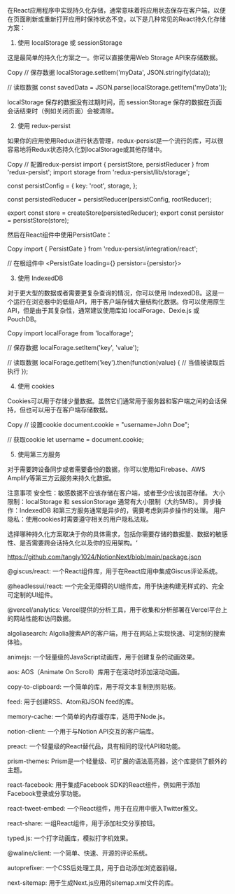 在React应用程序中实现持久化存储，通常意味着将应用状态保存在客户端，以便在页面刷新或重新打开应用时保持状态不变。以下是几种常见的React持久化存储方案：

1. 使用 localStorage 或 sessionStorage

这是最简单的持久化方案之一。你可以直接使用Web Storage API来存储数据。

Copy
// 保存数据
localStorage.setItem('myData', JSON.stringify(data));

// 读取数据
const savedData = JSON.parse(localStorage.getItem('myData'));


localStorage 保存的数据没有过期时间，而 sessionStorage 保存的数据在页面会话结束时（例如关闭页面）会被清除。

2. 使用 redux-persist

如果你的应用使用Redux进行状态管理，redux-persist是一个流行的库，可以很容易地将Redux状态持久化到localStorage或其他存储中。

Copy
// 配置redux-persist
import { persistStore, persistReducer } from 'redux-persist';
import storage from 'redux-persist/lib/storage';

const persistConfig = {
  key: 'root',
  storage,
};

const persistedReducer = persistReducer(persistConfig, rootReducer);

export const store = createStore(persistedReducer);
export const persistor = persistStore(store);


然后在React组件中使用PersistGate：

Copy
import { PersistGate } from 'redux-persist/integration/react';

// 在根组件中
<PersistGate loading={<LoadingView />} persistor={persistor}>
  <App />
</PersistGate>

3. 使用 IndexedDB

对于更大型的数据或者需要更复杂查询的情况，你可以使用 IndexedDB。这是一个运行在浏览器中的低级API，用于客户端存储大量结构化数据。你可以使用原生API，但是由于其复杂性，通常建议使用库如 localForage、Dexie.js 或 PouchDB。

Copy
import localForage from 'localforage';

// 保存数据
localForage.setItem('key', 'value');

// 读取数据
localForage.getItem('key').then(function(value) {
  // 当值被读取后执行
});

4. 使用 cookies

Cookies可以用于存储少量数据。虽然它们通常用于服务器和客户端之间的会话保持，但也可以用于在客户端存储数据。

Copy
// 设置cookie
document.cookie = "username=John Doe";

// 获取cookie
let username = document.cookie;

5. 使用第三方服务

对于需要跨设备同步或者需要备份的数据，你可以使用如Firebase、AWS Amplify等第三方云服务来持久化数据。

注意事项
安全性：敏感数据不应该存储在客户端，或者至少应该加密存储。
大小限制：localStorage 和 sessionStorage 通常有大小限制（大约5MB）。
异步操作：IndexedDB 和第三方服务通常是异步的，需要考虑到异步操作的处理。
用户隐私：使用cookies时需要遵守相关的用户隐私法规。

选择哪种持久化方案取决于你的具体需求，包括你需要存储的数据量、数据的敏感性、是否需要跨会话持久化以及你的应用架构。‘


https://github.com/tangly1024/NotionNext/blob/main/package.json

@giscus/react: 一个React组件库，用于在React应用中集成Giscus评论系统。

@headlessui/react: 一个完全无障碍的UI组件库，用于快速构建无样式的、完全可定制的UI组件。

@vercel/analytics: Vercel提供的分析工具，用于收集和分析部署在Vercel平台上的网站性能和访问数据。

algoliasearch: Algolia搜索API的客户端，用于在网站上实现快速、可定制的搜索体验。

animejs: 一个轻量级的JavaScript动画库，用于创建复杂的动画效果。

aos: AOS（Animate On Scroll）库用于在滚动时添加滚动动画。

copy-to-clipboard: 一个简单的库，用于将文本复制到剪贴板。

feed: 用于创建RSS、Atom和JSON feed的库。

memory-cache: 一个简单的内存缓存库，适用于Node.js。

notion-client: 一个用于与Notion API交互的客户端库。

preact: 一个轻量级的React替代品，具有相同的现代API和功能。

prism-themes: Prism是一个轻量级、可扩展的语法高亮器，这个库提供了额外的主题。

react-facebook: 用于集成Facebook SDK的React组件，例如用于添加Facebook登录或分享功能。

react-tweet-embed: 一个React组件，用于在应用中嵌入Twitter推文。

react-share: 一组React组件，用于添加社交分享按钮。

typed.js: 一个打字动画库，模拟打字机效果。

@waline/client: 一个简单、快速、开源的评论系统。

autoprefixer: 一个CSS后处理工具，用于自动添加浏览器前缀。

next-sitemap: 用于生成Next.js应用的sitemap.xml文件的库。